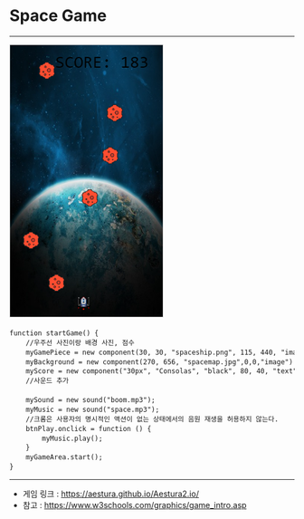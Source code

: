 # Space Game
------------------------------------------------
![a](/screen.PNG)


```html
function startGame() {
    //우주선 사진이랑 배경 사진, 점수
    myGamePiece = new component(30, 30, "spaceship.png", 115, 440, "image");
    myBackground = new component(270, 656, "spacemap.jpg",0,0,"image")
    myScore = new component("30px", "Consolas", "black", 80, 40, "text");
    //사운드 추가
    
    mySound = new sound("boom.mp3");
    myMusic = new sound("space.mp3");
    //크롬은 사용자의 명시적인 액션이 없는 상태에서의 음원 재생을 허용하지 않는다.
    btnPlay.onclick = function () {
        myMusic.play();
    }
    myGameArea.start();
}
```

-------------------------------------------------
* 게임 링크 : https://aestura.github.io/Aestura2.io/
* 참고 : https://www.w3schools.com/graphics/game_intro.asp
